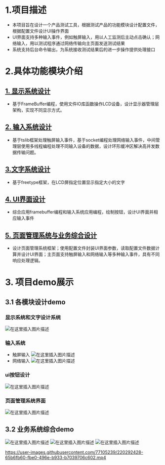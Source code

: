 # 1.项目描述
- 本项目旨在设计一个产品测试工具，根据测试产品的功能模块设计配置文件，根据配置文件设计UI操作界面
- UI界面支持多种输入事件，例如触屏输入，用以人工监测后主动点击确认；网络输入，用以测试程序通过网络传输向主页面发送测试结果
- 系统支持后台命令输出，为系统接收测试结果后的进一步操作提供处理接口
# 2.具体功能模块介绍
## [1. 显示系统设计](https://github.com/Harrison-2021/electronicTool/blob/main/nodes/1.%E6%98%BE%E7%A4%BA%E7%B3%BB%E7%BB%9F%E8%AE%BE%E8%AE%A1.md)
- 基于FrameBuffer编程，使用文件IO库函数操作LCD设备，设计显示器管理层架构，实现不同显示方式。
## [2. 输入系统设计](https://github.com/Harrison-2021/electronicTool/blob/main/nodes/2.%20%E8%BE%93%E5%85%A5%E7%B3%BB%E7%BB%9F%E8%AE%BE%E8%AE%A1.md)
- 基于tslib框架处理触屏输入事件，基于socket编程处理网络输入事件，中间管理层使用多线程编程处理不同输入设备的数据，设计环形缓冲区解决高并发数据传输问题。
## [3.文字系统设计](https://github.com/Harrison-2021/electronicTool/blob/main/nodes/3.%E6%96%87%E5%AD%97%E7%B3%BB%E7%BB%9F%E8%AE%BE%E8%AE%A1.md)
- 基于freetype框架，在LCD屏指定位置显示指定大小的文字
## [4. UI界面设计](https://github.com/Harrison-2021/electronicTool/blob/main/nodes/4.%20UI%E7%95%8C%E9%9D%A2%E8%AE%BE%E8%AE%A1.md)
- 综合应用framebuffer编程和输入系统应用编程，绘制按钮，设计UI界面并相应输入事件
## [5. 页面管理系统与业务综合设计](https://github.com/Harrison-2021/electronicTool/blob/main/nodes/5.%20%E9%A1%B5%E9%9D%A2%E7%AE%A1%E7%90%86%E7%B3%BB%E7%BB%9F%E4%B8%8E%E4%B8%9A%E5%8A%A1%E7%BB%BC%E5%90%88%E8%AE%BE%E8%AE%A1.md)
- 设计页面管理系统框架；使用配置文件封装UI界面参数，读取配置文件数据计算并设计UI界面；主页面支持触屏输入和网络输入等多种输入事件，具有不同响应处理逻辑。
# 3. 项目demo展示
## 3.1 各模块设计demo
### 显示系统和文字设计系统
![在这里插入图片描述](https://img-blog.csdnimg.cn/711f83fe114f48a5a5c2d7d4e04e3c07.png)
### 输入系统
- 触屏输入
![在这里插入图片描述](https://img-blog.csdnimg.cn/a6b977b8f96f40c1bfd0fb39d49e6317.png)
- 网络输入
![在这里插入图片描述](https://img-blog.csdnimg.cn/bfe2be156d564c118429ec8565e616a5.png)
### ui按钮设计
![在这里插入图片描述](https://img-blog.csdnimg.cn/b41f266fd663479a948caffc2ad35a44.png)
### 页面管理系统界面
![在这里插入图片描述](https://img-blog.csdnimg.cn/844742a5a33d45f7bd6ebf5d52de7355.png)
## 3.2 业务系统综合demo
![在这里插入图片描述](https://img-blog.csdnimg.cn/e33f1194abf0477389774227ba36e079.gif)
![在这里插入图片描述](https://img-blog.csdnimg.cn/0c0b5c5c1fee4342a021c6a91a129368.png)
![在这里插入图片描述](https://img-blog.csdnimg.cn/e1886e4c920b4f468d98a939f50d2eb4.jpeg)


https://user-images.githubusercontent.com/77105239/220292428-65b6fb60-fbe0-496e-b933-b7039706c602.mp4


